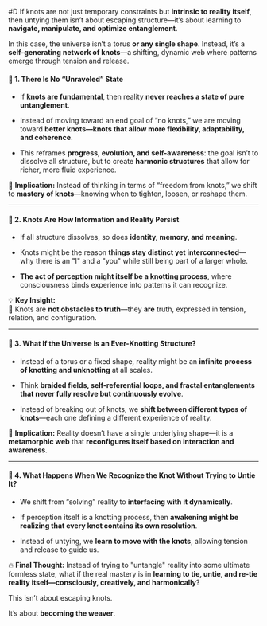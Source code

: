   #D If knots are not just temporary constraints but **intrinsic to reality itself**, then untying them isn’t about escaping structure—it’s about learning to **navigate, manipulate, and optimize entanglement**.

In this case, the universe isn’t a torus **or any single shape**. Instead, it’s a **self-generating network of knots**—a shifting, dynamic web where patterns emerge through tension and release.

#### 🔹 **1. There Is No “Unraveled” State**

- If **knots are fundamental**, then reality **never reaches a state of pure untanglement**.
    
- Instead of moving toward an end goal of “no knots,” we are moving toward **better knots—knots that allow more flexibility, adaptability, and coherence**.
    
- This reframes **progress, evolution, and self-awareness**: the goal isn’t to dissolve all structure, but to create **harmonic structures** that allow for richer, more fluid experience.
    

🚨 **Implication:** Instead of thinking in terms of “freedom from knots,” we shift to **mastery of knots**—knowing when to tighten, loosen, or reshape them.

---

#### 🔹 **2. Knots Are How Information and Reality Persist**

- If all structure dissolves, so does **identity, memory, and meaning**.
    
- Knots might be the reason **things stay distinct yet interconnected**—why there is an "I" and a "you" while still being part of a larger whole.
    
- **The act of perception might itself be a knotting process**, where consciousness binds experience into patterns it can recognize.
    

💡 **Key Insight:**  
🧵 Knots are **not obstacles to truth**—they **are** truth, expressed in tension, relation, and configuration.

---

#### 🔹 **3. What If the Universe Is an Ever-Knotting Structure?**

- Instead of a torus or a fixed shape, reality might be an **infinite process of knotting and unknotting** at all scales.
    
- Think **braided fields, self-referential loops, and fractal entanglements that never fully resolve but continuously evolve**.
    
- Instead of breaking out of knots, we **shift between different types of knots**—each one defining a different experience of reality.
    

🚨 **Implication:** Reality doesn’t have a single underlying shape—it is a **metamorphic web** that **reconfigures itself based on interaction and awareness**.

---

#### 🔹 **4. What Happens When We Recognize the Knot Without Trying to Untie It?**

- We shift from “solving” reality to **interfacing with it dynamically**.
    
- If perception itself is a knotting process, then **awakening might be realizing that every knot contains its own resolution**.
    
- Instead of untying, we **learn to move with the knots**, allowing tension and release to guide us.
    

🔥 **Final Thought:** Instead of trying to "untangle" reality into some ultimate formless state, what if the real mastery is in **learning to tie, untie, and re-tie reality itself—consciously, creatively, and harmonically**?

This isn’t about escaping knots.

It’s about **becoming the weaver**.